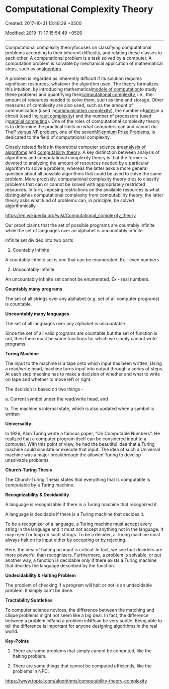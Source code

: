 # Computational Complexity Theory

Created: 2017-10-31 13:48:39 +0500

Modified: 2019-11-17 15:54:49 +0500

---

Computational complexity theoryfocuses on classifying computational problems according to their inherent difficulty, and relating these classes to each other. A computational problem is a task solved by a computer. A computation problem is solvable by mechanical application of mathematical steps, such as an[algorithm](https://en.wikipedia.org/wiki/Algorithm).



A problem is regarded as inherently difficult if its solution requires significant resources, whatever the algorithm used. The theory formalizes this intuition, by introducing mathematical[models of computation](https://en.wikipedia.org/wiki/Models_of_computation)to study these problems and quantifying their[computational complexity](https://en.wikipedia.org/wiki/Computational_complexity), i.e., the amount of resources needed to solve them, such as time and storage. Other measures of complexity are also used, such as the amount of communication (used in[communication complexity](https://en.wikipedia.org/wiki/Communication_complexity)), the number of[gates](https://en.wikipedia.org/wiki/Logic_gate)in a circuit (used in[circuit complexity](https://en.wikipedia.org/wiki/Circuit_complexity)) and the number of processors (used in[parallel computing](https://en.wikipedia.org/wiki/Parallel_computing)). One of the roles of computational complexity theory is to determine the practical limits on what computers can and cannot do. The[P versus NP problem](https://en.wikipedia.org/wiki/P_versus_NP_problem), one of the seven[Millennium Prize Problems](https://en.wikipedia.org/wiki/Millennium_Prize_Problems), is dedicated to the field of computational complexity.



Closely related fields in theoretical computer science are[analysis of algorithms](https://en.wikipedia.org/wiki/Analysis_of_algorithms) and [computability theory](https://en.wikipedia.org/wiki/Computability_theory). A key distinction between analysis of algorithms and computational complexity theory is that the former is devoted to analyzing the amount of resources needed by a particular algorithm to solve a problem, whereas the latter asks a more general question about all possible algorithms that could be used to solve the same problem. More precisely, computational complexity theory tries to classify problems that can or cannot be solved with appropriately restricted resources. In turn, imposing restrictions on the available resources is what distinguishes computational complexity from computability theory: the latter theory asks what kind of problems can, in principle, be solved algorithmically.



<https://en.wikipedia.org/wiki/Computational_complexity_theory>



Our proof claims that the set of possible programs are countably infinite while the set of languages over an alphabet is uncountably infinite.



Infinite set divided into two parts

1.  Countably infinite

A countably infinite set is one that can be enumerated. Ex - even numbers

2.  Uncountably infinite

An uncountably infinite set cannot be enumerated. Ex - real numbers.



**Countably many programs**

The set of all strings over any alphabet (e.g. set of all computer programs) is countable.



**Uncountably many languages**

The set of all languages over any alphabet is uncountable



Since the set of all valid programs are countable but the set of function is not, then there must be some functions for which we simply cannot write programs.



**Turing Machine**

The input to the machine is a tape onto which input has been written, Using a read/write head, machine turns input into output through a series of steps. At each step machine has to make a decision of whether and what to write on tape and whether to move left or right.

The decision is based on two things -

a.  Current symbol under the read/write head, and

b.  The machine's internal state, which is also updated when a symbol is written



**Universality**

In 1926, Alan Turing wrote a famous paper, "On Computable Numbers". He realized that a computer program itself can be considered input to a computer. With this point of view, he had the beautiful idea that a Turing machine could simulate or execute that input. The idea of such a Universal machine was a major breakthrough the allowed Turing to develop unsolvable problems.



**Church-Turing Thesis**

The Church-Turing Thesis states that everything that is computable is computable by a Turing machine.



**Recognizability & Decidability**

A language is recognizable if there is a Turing machine that recognized it.

A language is decidable if there is a Turing machine that decides it.



To be a recognizer of a language, a Turing machine must accept every string in the language and it must not accept anything not in the language. It may reject or loop on such strings. To be a decider, a Turing machine must always halt on its input either by accepting or by rejecting.

Here, the idea of halting on input is critical. In fact, we see that deciders are more powerful than recognizers. Furthermore, a problem is solvable, or put another way, a function is decidable only if there exists a Turing machine that decides the language described by the function.



**Undecidability & Halting Problem**

The problem of checking if a program will halt or not is an undecidable problem. It simply can't be done.



**Tractability Subtleties**

To computer science novices, the difference between the matching and clique problems might not seem like a big deal. In fact, the difference between a problem inPand a problem inNPcan be very subtle. Being able to tell the difference is important for anyone designing algorithms in the real world.



**Key-Points**

1.  There are some problems that simply cannot be computed, like the halting problem.

2.  There are some things that cannot be computed efficiently, like the problems in NPC.



<https://www.toptal.com/algorithms/computability-theory-complexity>
